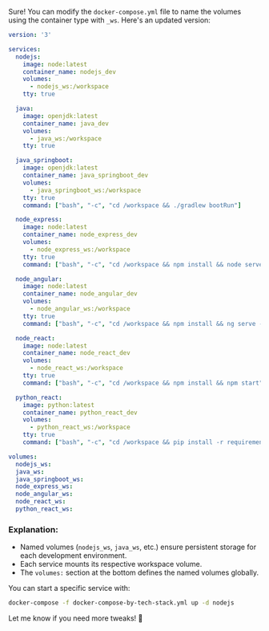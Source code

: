 Sure! You can modify the `docker-compose.yml` file to name the volumes using the container type with `_ws`. Here's an updated version:

```yaml
version: '3'

services:
  nodejs:
    image: node:latest
    container_name: nodejs_dev
    volumes:
      - nodejs_ws:/workspace
    tty: true

  java:
    image: openjdk:latest
    container_name: java_dev
    volumes:
      - java_ws:/workspace
    tty: true

  java_springboot:
    image: openjdk:latest
    container_name: java_springboot_dev
    volumes:
      - java_springboot_ws:/workspace
    tty: true
    command: ["bash", "-c", "cd /workspace && ./gradlew bootRun"]

  node_express:
    image: node:latest
    container_name: node_express_dev
    volumes:
      - node_express_ws:/workspace
    tty: true
    command: ["bash", "-c", "cd /workspace && npm install && node server.js"]

  node_angular:
    image: node:latest
    container_name: node_angular_dev
    volumes:
      - node_angular_ws:/workspace
    tty: true
    command: ["bash", "-c", "cd /workspace && npm install && ng serve --host 0.0.0.0"]

  node_react:
    image: node:latest
    container_name: node_react_dev
    volumes:
      - node_react_ws:/workspace
    tty: true
    command: ["bash", "-c", "cd /workspace && npm install && npm start"]

  python_react:
    image: python:latest
    container_name: python_react_dev
    volumes:
      - python_react_ws:/workspace
    tty: true
    command: ["bash", "-c", "cd /workspace && pip install -r requirements.txt && npm install && npm start"]

volumes:
  nodejs_ws:
  java_ws:
  java_springboot_ws:
  node_express_ws:
  node_angular_ws:
  node_react_ws:
  python_react_ws:
```

### Explanation:
- Named volumes (`nodejs_ws`, `java_ws`, etc.) ensure persistent storage for each development environment.
- Each service mounts its respective workspace volume.
- The `volumes:` section at the bottom defines the named volumes globally.

You can start a specific service with:
```bash
docker-compose -f docker-compose-by-tech-stack.yml up -d nodejs
```
Let me know if you need more tweaks! 🚀